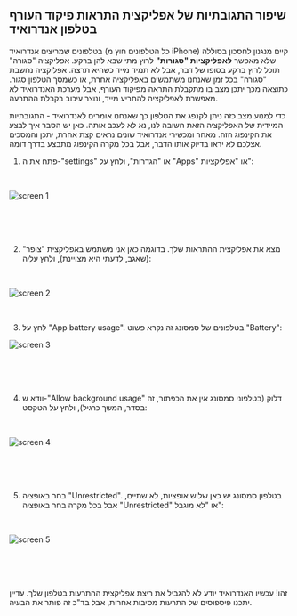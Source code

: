 ## שיפור התגובתיות של אפליקצית התראות פיקוד העורף בטלפון אנדרואיד
בטלפונים שמריצים אנדרואיד (כל הטלפונים חוץ מ iPhone) קיים מנגנון לחסכון בסוללה שלא מאפשר **לאפליקציות "סגורות"** לרוץ מתי שבא להן ברקע. אפליקציה "סגורה" תוכל לרוץ ברקע בסופו של דבר,  אבל לא תמיד מייד כשהיא תרצה. אפליקציה נחשבת "סגורה" בכל זמן שאנחנו משתמשים באפליקציה אחרת, או כשמסך הטלפון סגור. כתוצאה מכך יתכן מצב בו מתקבלת התראה מפיקוד העורף, אבל מערכת האנדרואיד לא מאפשרת לאפליקציה להתריע מייד, ונוצר עיכוב בקבלת ההתרעה.

כדי למנוע מצב כזה ניתן לקנפג את הטלפון כך שאנחנו אומרים לאנדרואיד - התגובתיות המיידית של האפליקציה הזאת חשובה לנו, נא לא לעכב אותה. כאן יש הסבר איך לבצע את הקינפוג הזה. מאחר ומכשירי אנדרואיד שונים נראים קצת אחרת, יתכן והמסכים אצלכם לא יראו בדיוק אותו הדבר, אבל בכל מקרה הקינפוג מתבצע בדרך דומה.
1. פתח את ה-"settings" או "הגדרות", ולחץ על "Apps" או "אפליקציות":

<br />

![screen 1](2025-06-22_11-10.jpg)

<br />
<br />
<br />

2. מצא את אפליקצית ההתראות שלך. בדוגמה כאן אני משתמש באפליקצית "צופר" (שאגב, לדעתי היא מצויינת), ולחץ עליה:

<br />

![screen 2](2025-06-22_11-13.jpg)

<br />

3. לחץ על "App battery usage". בטלפונים של סמסונג זה נקרא פשוט "Battery":

![screen 3](2025-06-22_11-15.jpg)

<br />
<br />
<br />


4. וודא ש-"Allow background usage" דלוק (בטלפוני סמסונג אין את הכפתור, זה בסדר, המשך כרגיל), ולחץ על הטקסט:
  
<br />

![screen 4](2025-06-22_11-16.jpg)

<br />
<br />
<br />


5. בחר באופציה "Unrestricted". בטלפון סמסונג יש כאן שלוש אופציות, לא שתיים, אבל בכל מקרה בחר באופציה "Unrestricted" או "לא מוגבל":
  
<br />

![screen 5](2025-06-22_11-17.jpg)

<br />
<br />
<br />

זהו! עכשיו האנדרואיד יודע לא להגביל את ריצת אפליקצית ההתרעות בטלפון שלך. עדיין יתכנו פיספוסים של התרעות מסיבות אחרות, אבל בד"כ זה פותר את הבעיה.


